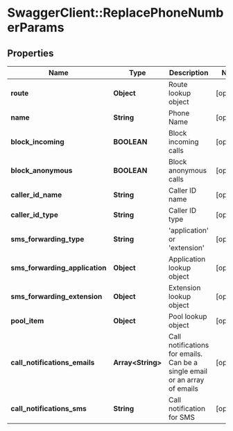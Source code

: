 # SwaggerClient::ReplacePhoneNumberParams

## Properties
Name | Type | Description | Notes
------------ | ------------- | ------------- | -------------
**route** | **Object** | Route lookup object | [optional] 
**name** | **String** | Phone Name | [optional] 
**block_incoming** | **BOOLEAN** | Block incoming calls | [optional] 
**block_anonymous** | **BOOLEAN** | Block anonymous calls | [optional] 
**caller_id_name** | **String** | Caller ID name | [optional] 
**caller_id_type** | **String** | Caller ID type | [optional] 
**sms_forwarding_type** | **String** | &#39;application&#39; or &#39;extension&#39; | [optional] 
**sms_forwarding_application** | **Object** | Application lookup object | [optional] 
**sms_forwarding_extension** | **Object** | Extension lookup object | [optional] 
**pool_item** | **Object** | Pool lookup object | [optional] 
**call_notifications_emails** | **Array&lt;String&gt;** | Call notifications for emails. Can be a single email or an array of emails | [optional] 
**call_notifications_sms** | **String** | Call notification for SMS | [optional] 


